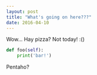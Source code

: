 ```yaml
---
layout: post
title: "What's going on here???"
date: 2016-04-10
---
```


Wow... Hay pizza?
Not today! :()


```python
def foo(self):
    print('bar!')
```

Pentaho?

